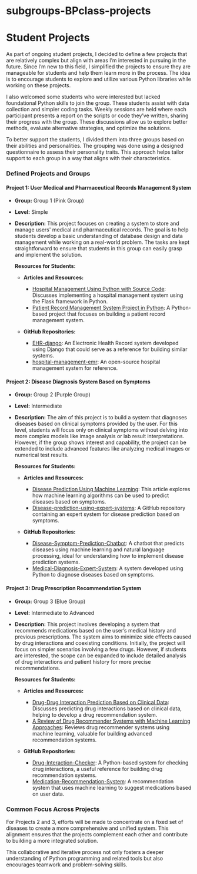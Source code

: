 # subgroups-BPclass-projects
# Student Projects

As part of ongoing student projects, I decided to define a few projects that are relatively complex but align with areas I’m interested in pursuing in the future. Since I’m new to this field, I simplified the projects to ensure they are manageable for students and help them learn more in the process. The idea is to encourage students to explore and utilize various Python libraries while working on these projects.

I also welcomed some students who were interested but lacked foundational Python skills to join the group. These students assist with data collection and simpler coding tasks. Weekly sessions are held where each participant presents a report on the scripts or code they’ve written, sharing their progress with the group. These discussions allow us to explore better methods, evaluate alternative strategies, and optimize the solutions.

To better support the students, I divided them into three groups based on their abilities and personalities. The grouping was done using a designed questionnaire to assess their personality traits. This approach helps tailor support to each group in a way that aligns with their characteristics.

### Defined Projects and Groups

#### Project 1: User Medical and Pharmaceutical Records Management System

- **Group:** Group 1 (Pink Group)
- **Level:** Simple
- **Description:** This project focuses on creating a system to store and manage users' medical and pharmaceutical records. The goal is to help students develop a basic understanding of database design and data management while working on a real-world problem. The tasks are kept straightforward to ensure that students in this group can easily grasp and implement the solution.

  **Resources for Students:**
  - **Articles and Resources:**
    - [Hospital Management Using Python with Source Code](https://www.codewithcurious.com): Discusses implementing a hospital management system using the Flask framework in Python.
    - [Patient Record Management System Project in Python](https://www.sourcecodester.com/python/14534/patient-record-management-system-project-python.html): A Python-based project that focuses on building a patient record management system.
  
  - **GitHub Repositories:**
    - [EHR-django](https://github.com/MohsinRazaKhanSipra/EHR-django): An Electronic Health Record system developed using Django that could serve as a reference for building similar systems.
    - [hospital-management-emr](https://github.com/opensource-emr/hospital-management-emr): An open-source hospital management system for reference.

#### Project 2: Disease Diagnosis System Based on Symptoms

- **Group:** Group 2 (Purple Group)
- **Level:** Intermediate
- **Description:** The aim of this project is to build a system that diagnoses diseases based on clinical symptoms provided by the user. For this level, students will focus only on clinical symptoms without delving into more complex models like image analysis or lab result interpretations. However, if the group shows interest and capability, the project can be extended to include advanced features like analyzing medical images or numerical test results.

  **Resources for Students:**
  - **Articles and Resources:**
    - [Disease Prediction Using Machine Learning](https://www.geeksforgeeks.org/disease-prediction-using-machine-learning/): This article explores how machine learning algorithms can be used to predict diseases based on symptoms.
    - [Disease-prediction-using-expert-systems](https://github.com/tanuj62/disease-prediction-using-expert-systems): A GitHub repository containing an expert system for disease prediction based on symptoms.
  
  - **GitHub Repositories:**
    - [Disease-Symptom-Prediction-Chatbot]([https://github.com](https://github.com/zzak00/Disease-Symptom-Prediction-Chatbot)): A chatbot that predicts diseases using machine learning and natural language processing, ideal for understanding how to implement disease prediction systems.
    - [Medical-Diagnosis-Expert-System](https://github.com/Victor-Titan/Medical-Diagnosis-Expert-System): A system developed using Python to diagnose diseases based on symptoms.

#### Project 3: Drug Prescription Recommendation System

- **Group:** Group 3 (Blue Group)
- **Level:** Intermediate to Advanced
- **Description:** This project involves developing a system that recommends medications based on the user’s medical history and previous prescriptions. The system aims to minimize side effects caused by drug interactions and coexisting conditions. Initially, the project will focus on simpler scenarios involving a few drugs. However, if students are interested, the scope can be expanded to include detailed analysis of drug interactions and patient history for more precise recommendations.

  **Resources for Students:**
  - **Articles and Resources:**
    - [Drug-Drug Interaction Prediction Based on Clinical Data](https://www.sciencedirect.com/science/article/pii/S1877050919318980): Discusses predicting drug interactions based on clinical data, helping to develop a drug recommendation system.
    - [A Review of Drug Recommender Systems with Machine Learning Approaches](https://link.springer.com/article/10.1007/s10462-019-09732-w): Reviews drug recommender systems using machine learning, valuable for building advanced recommendation systems.
  
  - **GitHub Repositories:**
    - [Drug-Interaction-Checker](https://github.com/shahwan42/drug-interaction-checker): A Python-based system for checking drug interactions, a useful reference for building drug recommendation systems.
    - [Medication-Recommendation-System](https://github.com/anurag-b72/medicine-recommendation-system): A recommendation system that uses machine learning to suggest medications based on user data.

### Common Focus Across Projects

For Projects 2 and 3, efforts will be made to concentrate on a fixed set of diseases to create a more comprehensive and unified system. This alignment ensures that the projects complement each other and contribute to building a more integrated solution.

This collaborative and iterative process not only fosters a deeper understanding of Python programming and related tools but also encourages teamwork and problem-solving skills.

